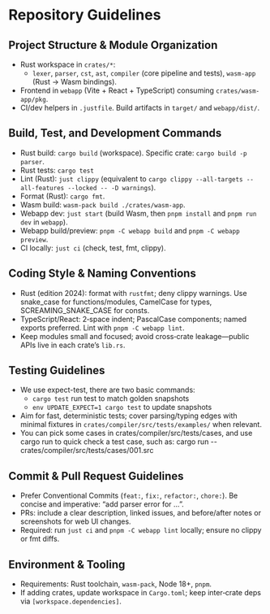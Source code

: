 # Repository Guidelines

## Project Structure & Module Organization
- Rust workspace in `crates/*`:
  - `lexer`, `parser`, `cst`, `ast`, `compiler` (core pipeline and tests), `wasm-app` (Rust → Wasm bindings).
- Frontend in `webapp` (Vite + React + TypeScript) consuming `crates/wasm-app/pkg`.
- CI/dev helpers in `.justfile`. Build artifacts in `target/` and `webapp/dist/`.

## Build, Test, and Development Commands
- Rust build: `cargo build` (workspace). Specific crate: `cargo build -p parser`.
- Rust tests: `cargo test`
- Lint (Rust): `just clippy` (equivalent to `cargo clippy --all-targets --all-features --locked -- -D warnings`).
- Format (Rust): `cargo fmt`.
- Wasm build: `wasm-pack build ./crates/wasm-app`.
- Webapp dev: `just start` (build Wasm, then `pnpm install` and `pnpm run dev` in `webapp`).
- Webapp build/preview: `pnpm -C webapp build` and `pnpm -C webapp preview`.
- CI locally: `just ci` (check, test, fmt, clippy).

## Coding Style & Naming Conventions
- Rust (edition 2024): format with `rustfmt`; deny clippy warnings. Use snake_case for functions/modules, CamelCase for types, SCREAMING_SNAKE_CASE for consts.
- TypeScript/React: 2‑space indent; PascalCase components; named exports preferred. Lint with `pnpm -C webapp lint`.
- Keep modules small and focused; avoid cross‑crate leakage—public APIs live in each crate’s `lib.rs`.

## Testing Guidelines
- We use expect-test, there are two basic commands:
  - `cargo test` run test to match golden snapshots
  - `env UPDATE_EXPECT=1 cargo test` to update snapshots
- Aim for fast, deterministic tests; cover parsing/typing edges with minimal fixtures in `crates/compiler/src/tests/examples/` when relevant.
- You can pick some cases in crates/compiler/src/tests/cases, and use cargo run to quick check a test case, such as: cargo run -- crates/compiler/src/tests/cases/001.src

## Commit & Pull Request Guidelines
- Prefer Conventional Commits (`feat:`, `fix:`, `refactor:`, `chore:`). Be concise and imperative: “add parser error for …”.
- PRs: include a clear description, linked issues, and before/after notes or screenshots for web UI changes.
- Required: run `just ci` and `pnpm -C webapp lint` locally; ensure no clippy or fmt diffs.

## Environment & Tooling
- Requirements: Rust toolchain, `wasm-pack`, Node 18+, `pnpm`.
- If adding crates, update workspace in `Cargo.toml`; keep inter‑crate deps via `[workspace.dependencies]`.
